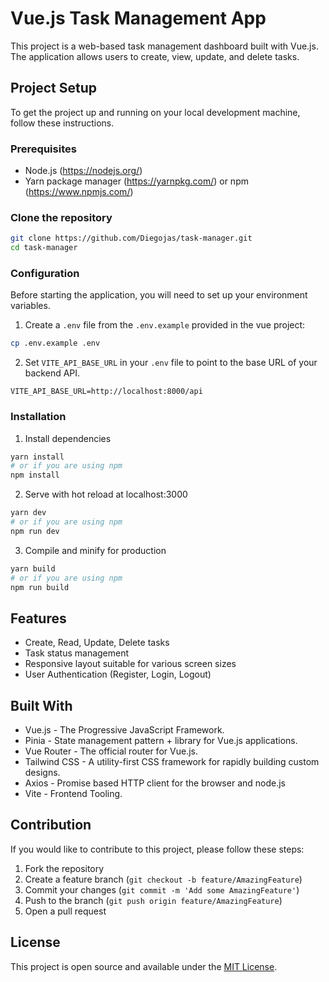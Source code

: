 # Vue.js Task Management App

This project is a web-based task management dashboard built with Vue.js. The application allows users to create, view, update, and delete tasks.

## Project Setup

To get the project up and running on your local development machine, follow these instructions.

### Prerequisites

- Node.js (https://nodejs.org/)
- Yarn package manager (https://yarnpkg.com/) or npm (https://www.npmjs.com/)

### Clone the repository

```bash
git clone https://github.com/Diegojas/task-manager.git
cd task-manager
```

### Configuration

Before starting the application, you will need to set up your environment variables.

1. Create a `.env` file from the `.env.example` provided in the vue project:

```bash
cp .env.example .env
```

2. Set `VITE_API_BASE_URL` in your `.env` file to point to the base URL of your backend API.

```env
VITE_API_BASE_URL=http://localhost:8000/api
```

### Installation

1. Install dependencies

```bash
yarn install
# or if you are using npm
npm install
```

2. Serve with hot reload at localhost:3000

```bash
yarn dev
# or if you are using npm
npm run dev
```

3. Compile and minify for production

```bash
yarn build
# or if you are using npm
npm run build
```

## Features

- Create, Read, Update, Delete tasks
- Task status management
- Responsive layout suitable for various screen sizes
- User Authentication (Register, Login, Logout)

## Built With

- Vue.js - The Progressive JavaScript Framework.
- Pinia - State management pattern + library for Vue.js applications.
- Vue Router - The official router for Vue.js.
- Tailwind CSS - A utility-first CSS framework for rapidly building custom designs.
- Axios - Promise based HTTP client for the browser and node.js
- Vite - Frontend Tooling.

## Contribution

If you would like to contribute to this project, please follow these steps:

1. Fork the repository
2. Create a feature branch (`git checkout -b feature/AmazingFeature`)
3. Commit your changes (`git commit -m 'Add some AmazingFeature'`)
4. Push to the branch (`git push origin feature/AmazingFeature`)
5. Open a pull request

## License

This project is open source and available under the [MIT License](LICENSE).